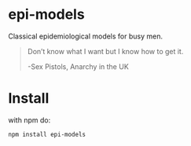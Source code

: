 epi-models
==========

Classical epidemiological models for busy men.

> Don’t know what I want
> but I know how to get it.
> 
> -Sex Pistols, Anarchy in the UK


Install
=======

with npm do:

    npm install epi-models


